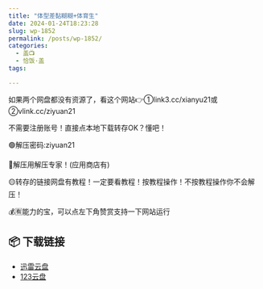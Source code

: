 ```yaml
---
title: "体型差黏糊糊+体育生"
date: 2024-01-24T18:23:28
slug: wp-1852
permalink: /posts/wp-1852/
categories:
  - 盖📺
  - 恰饭·盖
tags:

---
```


如果两个网盘都没有资源了，看这个网站👉①link3.cc/xianyu21或②vlink.cc/ziyuan21

不需要注册账号！直接点本地下载转存OK？懂吧！

🟢解压密码:ziyuan21

🔵解压用解压专家！(应用商店有)

🟡转存的链接网盘有教程！一定要看教程！按教程操作！不按教程操作你不会解压！

💰🈶能力的宝，可以点左下角赞赏支持一下网站运行

## 📦 下载链接
- [迅雷云盘](https://blziyuan21.com/pay-download/1852?key=97f406d377&down_id=0)
- [123云盘](https://blziyuan21.com/pay-download/1852?key=97f406d377&down_id=1)

